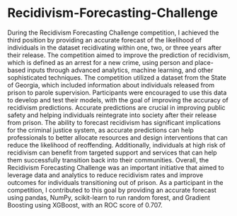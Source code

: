 # Recidivism-Forecasting-Challenge
During the Recidivism Forecasting Challenge competition, I achieved the third position by providing an accurate forecast of the likelihood of individuals in the dataset recidivating within one, two, or three years after their release. The competition aimed to improve the prediction of recidivism, which is defined as an arrest for a new crime, using person and place-based inputs through advanced analytics, machine learning, and other sophisticated techniques.
The competition utilized a dataset from the State of Georgia, which included information about individuals released from prison to parole supervision. Participants were encouraged to use this data to develop and test their models, with the goal of improving the accuracy of recidivism predictions. Accurate predictions are crucial in improving public safety and helping individuals reintegrate into society after their release from prison.
The ability to forecast recidivism has significant implications for the criminal justice system, as accurate predictions can help professionals to better allocate resources and design interventions that can reduce the likelihood of reoffending. Additionally, individuals at high risk of recidivism can benefit from targeted support and services that can help them successfully transition back into their communities.
Overall, the Recidivism Forecasting Challenge was an important initiative that aimed to leverage data and analytics to reduce recidivism rates and improve outcomes for individuals transitioning out of prison. As a participant in the competition, I contributed to this goal by providing an accurate forecast using pandas, NumPy, scikit-learn to run random forest, and Gradient Boosting using XGBoost, with an ROC score of 0.707.

